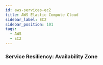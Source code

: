 ```yaml
---
id: aws-services-ec2
title: AWS Elastic Compute Cloud
sidebar_label: EC2
sidebar_position: 101
tags:
  - AWS
  - EC2
---
```


### Service Resiliency: **Availability Zone**
